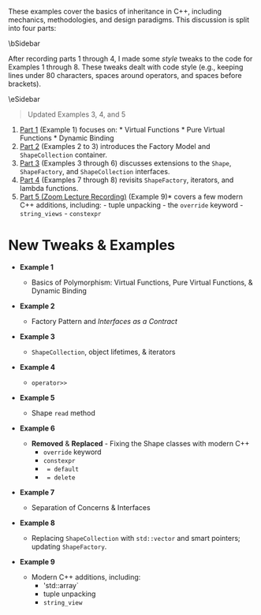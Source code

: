 These examples cover the basics of inheritance in C++, including mechanics,
methodologies, and design paradigms. This discussion is split into four parts:

\bSidebar

After recording parts 1 through 4, I made some *style* tweaks to the code for
Examples 1 through 8. These tweaks dealt with code style (e.g., keeping
lines under 80 characters, spaces around operators, and spaces before
brackets).

\eSidebar

> Updated Examples 3, 4, and 5

  1. [Part 1](https://youtu.be/ZeM1OcxJcsA) (Example 1) focuses on:
    * Virtual Functions
    * Pure Virtual Functions
    * Dynamic Binding
  2. [Part 2](https://youtu.be/6GiGG2Kk7jw) (Examples 2 to 3) introduces the
     Factory Model and `ShapeCollection` container.
  3. [Part 3](https://youtu.be/-YSdI4FBUlo) (Examples 3 through 6) discusses
     extensions to the `Shape`, `ShapeFactory`, and `ShapeCollection`
     interfaces.
  4. [Part 4](https://youtu.be/E2SF6gmpG7Q) (Examples 7 through 8) revisits
     `ShapeFactory`, iterators, and lambda functions.
  5. [Part 5 (Zoom Lecture Recording)](https://odu.zoom.us/rec/share/zghIRrHbif183pvL8xRNfTzcjk8joqgmVKtxhp4i36T-NAQjDdBuVNmIF7G9W8w.bOq3D9iTwbLmxFv4) (Example 9)* covers a few modern C++
     additions, including:
    -  tuple unpacking
    - the `override` keyword
    - `string_views`
    - `constexpr`

# New Tweaks & Examples


  - **Example 1**
    - Basics of Polymorphism: Virtual Functions, Pure Virtual Functions, &
      Dynamic Binding

  - **Example 2**
    - Factory Pattern and *Interfaces as a Contract*

  - **Example 3**
    - `ShapeCollection`, object lifetimes, & iterators

  - **Example 4** 
    - `operator>>`

  - **Example 5**
    - Shape `read` method

  - **Example 6** 
    - **Removed** & **Replaced** - Fixing the Shape classes with modern C++
      - `override` keyword
      - `constexpr`
      - ` = default`
      - ` = delete`

  - **Example 7**
    - Separation of Concerns & Interfaces

 - **Example 8**
   - Replacing `ShapeCollection` with `std::vector` and smart pointers; updating `ShapeFactory`.

 - **Example 9**
    - Modern C++ additions, including:
      - 'std::array`
      -  tuple unpacking
      - `string_view`

